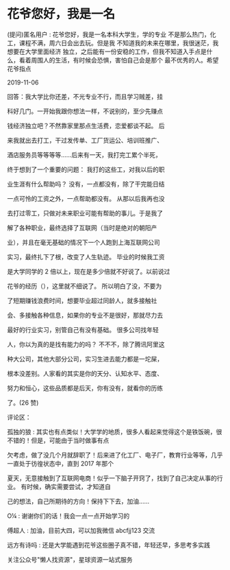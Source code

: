 # 花爷您好，我是一名

(提问)匿名用户 : 花爷您好，我是一名本科大学生，学的专业 不是那么热门，化工，课程不满，周六日会出去玩。但是我 不知道我的未来在哪里，我很迷茫，我想要在大学里面经济 独立，之后能有一份安稳的工作，但我不知道入手点是什 么，看着周围人的生活，有时候会恐惧，害怕自己会是那个 最不优秀的人。希望花爷指点

2019-11-06

回答：我大学比你还差，不光专业不行，而且学习贼差，挂

科好几门。一开始我跟你想法一样，不说别的，至少先赚点

钱经济独立吧？不然靠家里那点生活费，恋爱都谈不起。 后

来我就出去打工，干过发传单、工厂货运公、培训班推广、

酒店服务员等等等等……后来有一天，我打完工累个半死，

终于想到了一个重要的问题： 我打的这些工，对我以后的职

业生涯有什么帮助吗？ 没有，一点都没有，除了干完能日结

一点可怜的工资之外，一点帮助都没有。 从那以后我再也没

去打过零工，只做对未来职业可能有帮助的事儿。于是我了

解了各种职业，最终选择了互联网（当时是绝对的朝阳产

业），并且在毫无基础的情况下一个人跑到上海互联网公司

实习，最终扎下了根，改变了人生轨迹。 毕业的时候我工资

是大学同学的 2 倍以上，现在是多少倍就不好说了。以前说过

花爷的经历（），这里就不细说了。 所以明白了没，不要为

了短期赚钱浪费时间，想要毕业超过同龄人，就多接触社

会、多接触各种信息，如果你的专业不是很好，那就尽力去

最好的行业实习，别管自己有没有基础。 很多公司找年轻

人，你以为真的是找有能力的吗？ 不不不，除了腾讯阿里这

种大公司，其他大部分公司，实习生进去能力都是一坨屎，

根本没差别。人家看的其实是你的天分、认知水平、态度、

努力和恒心，这些品质都是后天，你有没有，就看你的历练

了。(26 赞)

评论区：

孤独的狼 : 其实也有点类似！大学学的地质，很多人看起来觉得这个是铁饭碗，很不错的！但是，可能由于当时做事有点

欠考虑，做了没几个月就辞职了！后来进了化工厂、电子厂，教育行业等等，几乎一直处于彷徨状态中，直到 2017 年那个

夏天，无意接触到了互联网电商！似乎一下脑子开窍了，找到了自己决定从事的行业。 有时候，确实需要尝试，才知道自

己的想法，自己所期待的方向！保持下下去，加油……

O¼ : 谢谢你们的话！我会一点一点开始学习的

傅超人 : 加油，目前大四，可以加我微信 abcfjj123 交流

远方有诗吗 : 还是大学能遇到花爷这些圈子真不错，年轻还早，多思考多实践

关注公众号"懒人找资源"，星球资源一站式服务